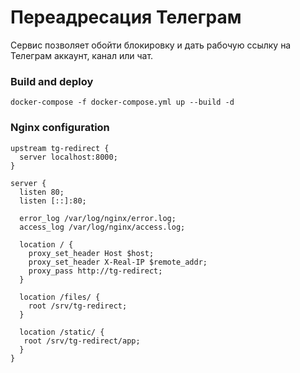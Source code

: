 # Переадресация Телеграм

Сервис позволяет обойти блокировку и дать рабочую ссылку на Телеграм аккаунт, канал или чат.

### Build and deploy

```
docker-compose -f docker-compose.yml up --build -d
```

### Nginx configuration

```
upstream tg-redirect {
  server localhost:8000;
}

server {
  listen 80;
  listen [::]:80;

  error_log /var/log/nginx/error.log;
  access_log /var/log/nginx/access.log;

  location / {
    proxy_set_header Host $host;
    proxy_set_header X-Real-IP $remote_addr;
    proxy_pass http://tg-redirect;
  }

  location /files/ {
    root /srv/tg-redirect;
  }

  location /static/ {
   root /srv/tg-redirect/app;
  }
}
```
